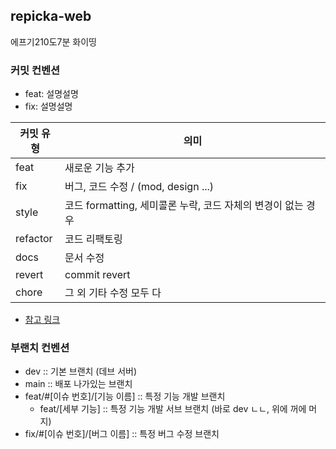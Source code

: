 ## repicka-web

에프기210도7분 화이띵

### 커밋 컨벤션

- feat: 설명설명
- fix: 설명설명

| 커밋 유형 | 의미                                                         |
| --------- | ------------------------------------------------------------ |
| feat      | 새로운 기능 추가                                             |
| fix       | 버그, 코드 수정 / (mod, design ...)                          |
| style     | 코드 formatting, 세미콜론 누락, 코드 자체의 변경이 없는 경우 |
| refactor  | 코드 리팩토링                                                |
| docs      | 문서 수정                                                    |
| revert    | commit revert                                                |
| chore     | 그 외 기타 수정 모두 다                                      |

- [참고 링크](https://github.com/conventional-changelog/commitlint/tree/master/%40commitlint/config-conventional)

### 부랜치 컨벤션

- dev :: 기본 브랜치 (데브 서버)
- main :: 배포 나가있는 브랜치
- feat/#[이슈 번호]/[기능 이름] :: 특정 기능 개발 브랜치
  - feat/[세부 기능] :: 특정 기능 개발 서브 브랜치 (바로 dev ㄴㄴ, 위에 꺼에 머지)
- fix/#[이슈 번호]/[버그 이름] :: 특정 버그 수정 브랜치
